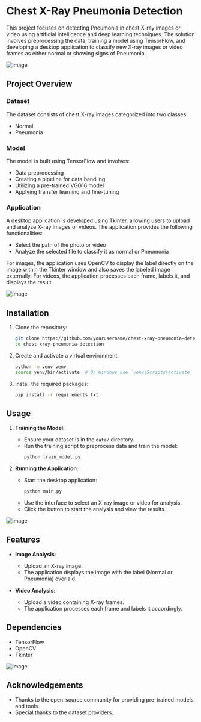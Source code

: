 # Chest X-Ray Pneumonia Detection

This project focuses on detecting Pneumonia in chest X-ray images or video using artificial intelligence and deep learning techniques. The solution involves preprocessing the data, training a model using TensorFlow, and developing a desktop application to classify new X-ray images or video frames as either normal or showing signs of Pneumonia.



![image](https://github.com/MohammadMoataz2/Weather-Forecasting-Application/assets/123085286/b3292a4a-a77a-400b-a38a-d4fa5b2f1107)

## Project Overview

### Dataset
The dataset consists of chest X-ray images categorized into two classes:
- Normal
- Pneumonia

### Model
The model is built using TensorFlow and involves:
- Data preprocessing
- Creating a pipeline for data handling
- Utilizing a pre-trained VGG16 model
- Applying transfer learning and fine-tuning

### Application
A desktop application is developed using Tkinter, allowing users to upload and analyze X-ray images or videos. The application provides the following functionalities:
- Select the path of the photo or video
- Analyze the selected file to classify it as normal or Pneumonia

For images, the application uses OpenCV to display the label directly on the image within the Tkinter window and also saves the labeled image externally. For videos, the application processes each frame, labels it, and displays the result.


![image](https://github.com/MohammadMoataz2/Weather-Forecasting-Application/assets/123085286/013a0f32-0582-4793-a862-6acb5b47cf21)




## Installation

1. Clone the repository:
    ```sh
    git clone https://github.com/yourusername/chest-xray-pneumonia-detection.git
    cd chest-xray-pneumonia-detection
    ```

2. Create and activate a virtual environment:
    ```sh
    python -m venv venv
    source venv/bin/activate  # On Windows use `venv\Scripts\activate`
    ```

3. Install the required packages:
    ```sh
    pip install -r requirements.txt
    ```


## Usage

1. **Training the Model**:
    - Ensure your dataset is in the `data/` directory.
    - Run the training script to preprocess data and train the model:
        ```sh
        python train_model.py
        ```

2. **Running the Application**:
    - Start the desktop application:
        ```sh
        python main.py
        ```
    - Use the interface to select an X-ray image or video for analysis.
    - Click the button to start the analysis and view the results.


![image](https://github.com/MohammadMoataz2/Weather-Forecasting-Application/assets/123085286/e75e16ef-5f28-4645-98cb-36e76d84a4a9)


## Features

- **Image Analysis**:
  - Upload an X-ray image.
  - The application displays the image with the label (Normal or Pneumonia) overlaid.

- **Video Analysis**:
  - Upload a video containing X-ray frames.
  - The application processes each frame and labels it accordingly.

## Dependencies

- TensorFlow
- OpenCV
- Tkinter

![image](https://github.com/MohammadMoataz2/Weather-Forecasting-Application/assets/123085286/68e744d1-c767-4c13-be42-87aec50dda21)

## Acknowledgements

- Thanks to the open-source community for providing pre-trained models and tools.
- Special thanks to the dataset providers.



